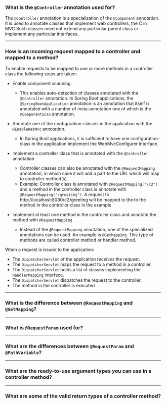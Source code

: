 
### What is the `@Controller` annotation used for?

The `@Controller` annotation is a specialization of the `@Component` annotation. It is used to annotate classes that implement web controllers, the C in MVC.Such classes need not extend any particular parent class or implement any particular interfaces.

----------

### How is an incoming request mapped to a controller and mapped to a method?

To enable requests to be mapped to one or more methods in a controller class the following steps are taken:

- Enable component scanning.
  - This enables auto-detection of classes annotated with the `@Controller` annotation. In Spring Boot applications, the `@SpringBootApplication` annotation is an annotation that itself is annotated with a number of meta-annotation one of which is the `@ComponentScan` annotation.
  
- Annotate one of the configuration-classes in the application with the `@EnableWebMvc` annotation.
  - In Spring Boot applications, it is sufficient to have one configuration-class in the application implement the WebMvcConfigurer interface.
  
- Implement a controller class that is annotated with the `@Controller` annotation.
  - Controller classes can also be annotated with the `@RequestMapping` annotation, in which case it will add a part to the URL which will map to controller method(s).
  - Example: Controller class is annotated with `@RequestMapping("/c2")` and a method in the controller class is annotate with `@RequestMapping("/greeting")`. A request to http://localhost:8080/c2/greeting will be mapped to the to the method in the controller class in the example.
  
- Implement at least one method in the controller class and annotate the method with `@RequestMapping`.
  - Instead of the `@RequestMapping` annotation, one of the specialized annotations can be used. An example is `@GetMapping`. This type of methods are called controller method or handler method.
  
When a request is issued to the application:

- The `DispatcherServlet` of the application receives the request.
- The `DispatcherServlet` maps the request to a method in a controller.
- The `DispatcherServlet` holds a list of classes implementing the `HandlerMapping` interface.
- The `DispatcherServlet` dispatches the request to the controller.
- The method in the controller is executed

----------

### What is the difference between `@RequestMapping` and `@GetMapping`?

----------

### What is `@RequestParam` used for?

----------

### What are the differences between `@RequestParam` and `@PathVariable`?

----------

### What are the ready-to-use argument types you can use in a controller method?

----------

### What are some of the valid return types of a controller method?
